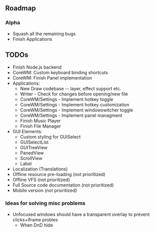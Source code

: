 
## Roadmap

### Alpha
* Squash all the remaining bugs
* Finish Applications

## TODOs
* Finish Node.js backend
* CoreWM: Custom keyboard binding shortcuts
* CoreWM: Finish Panel implementation
* Applications:
  * New Draw codebase -- layer, effect support etc.
  * Writer - Check for changes before opening/new file
  * CoreWM/Settings - Implement hotkey toggle
  * CoreWM/Settings - Implement hotkey customization
  * CoreWM/Settings - Implement windowswitcher toggle
  * CoreWM/Settings - Implement panel managment
  * Finish Music Player
  * Finish File Manager
* GUI Elements:
  * Custom styling for GUISelect
  * GUISelectList
  * GUITreeView
  * PanedView
  * ScrollView
  * Label
* Localization (Translations)
* Offline resource pre-loading (not prioritized)
* Offline VFS (not prioritized)
* Full Source code documentation (not prioritized)
* Mobile version (not prioritized)

### Ideas for solving misc problems
* Unfocused windows should have a transparent overlay to prevent clicks+iframe probles
  * When DnD hide
